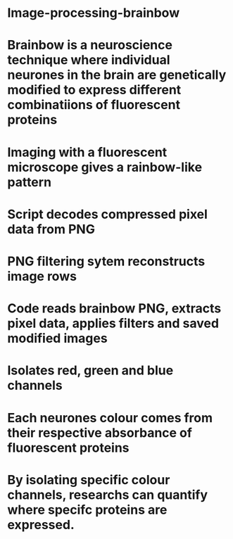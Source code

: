 # Image-processing-brainbow

# Brainbow is a neuroscience technique where individual neurones in the brain are genetically modified to express different combinatiions of fluorescent proteins
# Imaging with a fluorescent microscope gives a rainbow-like pattern
# Script decodes compressed pixel data from PNG 
# PNG filtering sytem reconstructs image rows 
# Code reads brainbow PNG, extracts pixel data, applies filters and saved modified images
# Isolates red, green and blue channels 
# Each neurones colour comes from their respective absorbance of fluorescent proteins
# By isolating specific colour channels, researchs can quantify where specifc proteins are expressed.
